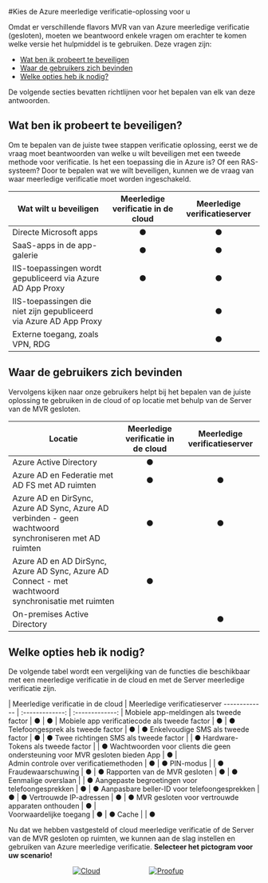 <properties
    pageTitle="Azure MVR gesloten cloud vs server | Microsoft Azure"
    description="Kies de secutiry oplossing meerledige verificatie is recht voor u door te vragen wat ik bij het beveiligen van am en waar zijn mijn gebruikers zich bevindt.  Kies vervolgens de wolk, MVR gesloten Server of AD FS."
    services="multi-factor-authentication"
    documentationCenter=""
    authors="kgremban"
    manager="femila"
    editor="yossib"/>

<tags
    ms.service="multi-factor-authentication"
    ms.workload="identity"
    ms.tgt_pltfrm="na"
    ms.devlang="na"
    ms.topic="get-started-article"
    ms.date="10/14/2016"
    ms.author="kgremban"/>

#<a name="choose-the-azure-multi-factor-authentication-solution-for-you"></a>Kies de Azure meerledige verificatie-oplossing voor u

Omdat er verschillende flavors MVR van van Azure meerledige verificatie (gesloten), moeten we beantwoord enkele vragen om erachter te komen welke versie het hulpmiddel is te gebruiken.  Deze vragen zijn:

-   [Wat ben ik probeert te beveiligen](#what-am-i-trying-to-secure)
-   [Waar de gebruikers zich bevinden](#where-are-the-users-located)
- [Welke opties heb ik nodig?](#what-featured-do-i-need)

De volgende secties bevatten richtlijnen voor het bepalen van elk van deze antwoorden.

## <a name="what-am-i-trying-to-secure"></a>Wat ben ik probeert te beveiligen?

Om te bepalen van de juiste twee stappen verificatie oplossing, eerst we de vraag moet beantwoorden van welke u wilt beveiligen met een tweede methode voor verificatie.  Is het een toepassing die in Azure is?  Of een RAS-systeem?  Door te bepalen wat we wilt beveiligen, kunnen we de vraag van waar meerledige verificatie moet worden ingeschakeld.  


Wat wilt u beveiligen| Meerledige verificatie in de cloud|Meerledige verificatieserver
------------- | :-------------: | :-------------: |
Directe Microsoft apps|● |● |
SaaS-apps in de app-galerie|● |● |
IIS-toepassingen wordt gepubliceerd via Azure AD App Proxy|● |● |
IIS-toepassingen die niet zijn gepubliceerd via Azure AD App Proxy | |● |
Externe toegang, zoals VPN, RDG| |● |



## <a name="where-are-the-users-located"></a>Waar de gebruikers zich bevinden

Vervolgens kijken naar onze gebruikers helpt bij het bepalen van de juiste oplossing te gebruiken in de cloud of op locatie met behulp van de Server van de MVR gesloten.



Locatie| Meerledige verificatie in de cloud|Meerledige verificatieserver
------------- | :-------------: | :-------------: |
Azure Active Directory|● | |
Azure AD en Federatie met AD FS met AD ruimten|● |● |
Azure AD en DirSync, Azure AD Sync, Azure AD verbinden - geen wachtwoord synchroniseren met AD ruimten|● |● |
Azure AD en AD DirSync, Azure AD Sync, Azure AD Connect - met wachtwoord synchronisatie met ruimten|● | |
On-premises Active Directory| |● |

## <a name="what-features-do-i-need"></a>Welke opties heb ik nodig?

De volgende tabel wordt een vergelijking van de functies die beschikbaar met een meerledige verificatie in de cloud en met de Server meerledige verificatie zijn.

 | Meerledige verificatie in de cloud | Meerledige verificatieserver
------------- | :-------------: | :-------------: |
Mobiele app-meldingen als tweede factor | ● | ● |
Mobiele app verificatiecode als tweede factor | ● | ●
Telefoongesprek als tweede factor | ● | ●
Enkelvoudige SMS als tweede factor | ● | ●
Twee richtingen SMS als tweede factor |  | ●
Hardware-Tokens als tweede factor |  | ●
Wachtwoorden voor clients die geen ondersteuning voor MVR gesloten bieden App | ● |  
Admin controle over verificatiemethoden | ● | ●
PIN-modus |  | ●
Fraudewaarschuwing | ● | ●
Rapporten van de MVR gesloten | ● | ●
Eenmalige overslaan |  | ●
Aangepaste begroetingen voor telefoongesprekken | ● | ●
Aanpasbare beller-ID voor telefoongesprekken | ● | ●
Vertrouwde IP-adressen | ● | ●
MVR gesloten voor vertrouwde apparaten onthouden  | ● |  
Voorwaardelijke toegang | ● | ●
Cache |  | ●

Nu dat we hebben vastgesteld of cloud meerledige verificatie of de Server van de MVR gesloten op ruimten, we kunnen aan de slag instellen en gebruiken van Azure meerledige verificatie. **Selecteer het pictogram voor uw scenario!**

<center>




[![Cloud](./media/multi-factor-authentication-get-started/cloud2.png)](multi-factor-authentication-get-started-cloud.md)&nbsp;&nbsp;&nbsp;&nbsp;&nbsp;&nbsp;&nbsp;&nbsp;&nbsp;&nbsp;&nbsp;&nbsp;&nbsp;&nbsp;&nbsp;&nbsp;&nbsp;&nbsp;&nbsp;&nbsp;&nbsp;&nbsp;&nbsp;&nbsp;&nbsp;[![Proofup](./media/multi-factor-authentication-get-started/server2.png)](multi-factor-authentication-get-started-server.md)  &nbsp;&nbsp;&nbsp;&nbsp;&nbsp;
</center>
